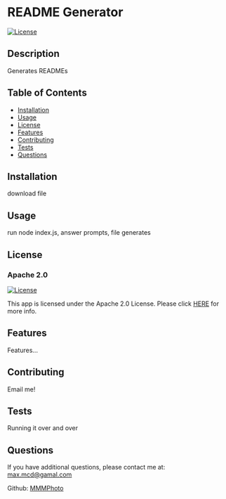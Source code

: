 
  # README Generator

  [![License](https://img.shields.io/badge/License-Apache_2.0-blue.svg)](https://opensource.org/licenses/Apache-2.0)

  ## Description

  Generates READMEs

  ## Table of Contents

  - [Installation](#installation)
  - [Usage](#usage)
  - [License](#license)
  - [Features](#features)
  - [Contributing](#contributing)
  - [Tests](#tests)
  - [Questions](#questions)

  ## Installation

  download file

  ## Usage

  run node index.js, answer prompts, file generates

  ## License

  ### Apache 2.0


  [![License](https://img.shields.io/badge/License-Apache_2.0-blue.svg)](https://opensource.org/licenses/Apache-2.0)

  This app is licensed under the Apache 2.0 License. Please click [HERE](https://opensource.org/licenses/Apache-2.0) for more info.

  ## Features

  Features...

  ## Contributing

  Email me!

  ## Tests

  Running it over and over

  ## Questions

  If you have additional questions, please contact me at: max.mcd@gamal.com

  Github: [MMMPhoto](https://github.com/MMMPhoto)


  